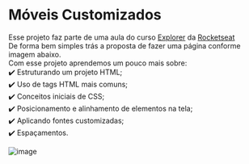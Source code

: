 # Móveis Customizados

Esse projeto faz parte de uma aula do curso [Explorer](https://app.rocketseat.com.br/explorer) da [Rocketseat](https://app.rocketseat.com.br/)
<br>
De forma bem simples trás a proposta de fazer uma página conforme imagem abaixo.
<br>
Com esse projeto aprendemos um pouco mais sobre:
<br>
✔️ Estruturando um projeto HTML;
<br>
✔️ Uso de tags HTML mais comuns;
<br>
✔️ Conceitos iniciais de CSS;
<br>
✔️ Posicionamento e alinhamento de elementos na tela;
<br>
✔️ Aplicando fontes customizadas;
<br>
✔️ Espaçamentos.

![image](https://github.com/EvertonPSilva09/projeto1/assets/93167615/a963e799-40fe-4f8b-ab30-505a95e24a06)
